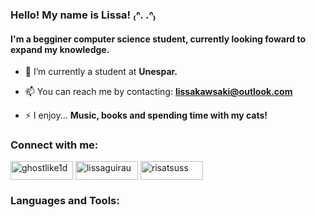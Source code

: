 ### Hello! My name is Lissa! ₍ᐢ. .ᐢ₎
#### I'm a begginer computer science student, currently looking foward to expand my knowledge.

- 🔭 I’m currently a student at **Unespar.**

- 📫 You can reach me by contacting: **lissakawsaki@outlook.com**

- ⚡ I enjoy... **Music, books and spending time with my cats!**

<h3 align="left">Connect with me:</h3>
<p align="left">
<a href="https://twitter.com/ghostlike1d" target="blank"><img align="center" src="https://img.shields.io/badge/Twitter-1DA1F2?style=for-the-badge&logo=twitter&logoColor=white" alt="ghostlike1d" height="30" width="100" /></a>
<a href="https://instagram.com/lissaguirau" target="blank"><img align="center" src="[https://raw.githubusercontent.com/rahuldkjain/github-profile-readme-generator/master/src/images/icons/Social/instagram.svg](https://img.shields.io/badge/Instagram-E4405F?style=for-the-badge&logo=instagram&logoColor=white)" alt="lissaguirau" height="30" width="100" /></a> <a href="https://br.pinterest.com/risatsuss/" target="blank"><img align="center" src="[[https://raw.githubusercontent.com/rahuldkjain/github-profile-readme-generator/master/src/images/icons/Social/instagram.svg](https://img.shields.io/badge/Instagram-E4405F?style=for-the-badge&logo=instagram&logoColor=white)](https://img.shields.io/badge/Pinterest-%23E60023.svg?&style=for-the-badge&logo=Pinterest&logoColor=white)" alt="risatsuss" height="30" width="100" /></a>
</p>

<h3 align="left">Languages and Tools:</h3>
<p ![C](https://img.shields.io/badge/c-%2300599C.svg?style=for-the-badge&logo=c&logoColor=white) </a> </p>

